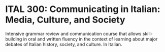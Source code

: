 # ITAL 300: Communicating in Italian: Media, Culture, and Society

Intensive grammar review and communication course that allows skill-building in oral and written fluency in the context of learning about major debates of Italian history, society, and culture. In Italian.